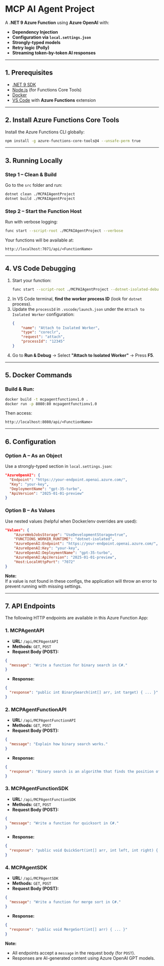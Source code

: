 
# MCP AI Agent Project

A **.NET 9 Azure Function** using **Azure OpenAI** with:
- **Dependency Injection**
- **Configuration via `local.settings.json`**
- **Strongly-typed models**
- **Retry logic (Polly)**
- **Streaming token-by-token AI responses**

---

## **1. Prerequisites**
- [.NET 9 SDK](https://dotnet.microsoft.com/download)
- [Node.js](https://nodejs.org) (for Functions Core Tools)
- [Docker](https://www.docker.com/)
- [VS Code](https://code.visualstudio.com/) with **Azure Functions** extension

---

## **2. Install Azure Functions Core Tools**

Install the Azure Functions CLI globally:

```bash
npm install -g azure-functions-core-tools@4 --unsafe-perm true
```

---

## **3. Running Locally**

### **Step 1 – Clean & Build**
Go to the `src` folder and run:

```bash
dotnet clean ./MCPAIAgentProject 
dotnet build ./MCPAIAgentProject
```

### **Step 2 – Start the Function Host**
Run with verbose logging:

```bash
func start --script-root ./MCPAIAgentProject --verbose
```

Your functions will be available at:

```
http://localhost:7071/api/<FunctionName>
```

---

## **4. VS Code Debugging**

1. Start your function:
   ```bash
   func start --script-root ./MCPAIAgentProject --dotnet-isolated-debug
   ```
2. In VS Code terminal, **find the worker process ID** (look for `dotnet` process).
3. Update the `processId` in `.vscode/launch.json` under the `Attach to Isolated Worker` configuration:
   ```json
   {
       "name": "Attach to Isolated Worker",
       "type": "coreclr",
       "request": "attach",
       "processId": "12345"
   }
   ```
4. Go to **Run & Debug** → Select **"Attach to Isolated Worker"** → Press **F5**.

---

## **5. Docker Commands**

### **Build & Run:**
```bash
docker build -t mcpagentfunctionv1.0 .
docker run -p 8080:80 mcpagentfunctionv1.0
```

Then access:
```
http://localhost:8080/api/<FunctionName>
```

---

## **6. Configuration**

### **Option A – As an Object**
Use a strongly-typed section in `local.settings.json`:
```json
"AzureOpenAI": {
  "Endpoint": "https://your-endpoint.openai.azure.com/",
  "Key": "your-key",
  "DeploymentName": "gpt-35-turbo",
  "ApiVersion": "2025-01-01-preview"
}
```

### **Option B – As Values**
Use nested values (helpful when Docker/env overrides are used):
```json
"Values": {
    "AzureWebJobsStorage": "UseDevelopmentStorage=true",
    "FUNCTIONS_WORKER_RUNTIME": "dotnet-isolated",
    "AzureOpenAI:Endpoint": "https://your-endpoint.openai.azure.com/",
    "AzureOpenAI:Key": "your-key",
    "AzureOpenAI:DeploymentName": "gpt-35-turbo",
    "AzureOpenAI:ApiVersion": "2025-01-01-preview",
    "Host:LocalHttpPort": "7072"
}
```

**Note:**  
If a value is not found in these configs, the application will throw an error to prevent running with missing settings.


---

## **7. API Endpoints**

The following HTTP endpoints are available in this Azure Function App:

### **1. MCPAgentAPI**
- **URL:** `/api/MCPAgentAPI`
- **Methods:** `GET`, `POST`
- **Request Body (POST):**
```json
{
  "message": "Write a function for binary search in C#."
}
```
- **Response:**
```json
{
  "response": "public int BinarySearch(int[] arr, int target) { ... }"
}
```

### **2. MCPAgentFunctionAPI**
- **URL:** `/api/MCPAgentFunctionAPI`
- **Methods:** `GET`, `POST`
- **Request Body (POST):**
```json
{
  "message": "Explain how binary search works."
}
```
- **Response:**
```json
{
  "response": "Binary search is an algorithm that finds the position of a target value within a sorted array..."
}
```

### **3. MCPAgentFunctionSDK**
- **URL:** `/api/MCPAgentFunctionSDK`
- **Methods:** `GET`, `POST`
- **Request Body (POST):**
```json
{
  "message": "Write a function for quicksort in C#."
}
```
- **Response:**
```json
{
  "response": "public void QuickSort(int[] arr, int left, int right) { ... }"
}
```

### **4. MCPAgentSDK**
- **URL:** `/api/MCPAgentSDK`
- **Methods:** `GET`, `POST`
- **Request Body (POST):**
```json
{
  "message": "Write a function for merge sort in C#."
}
```
- **Response:**
```json
{
  "response": "public void MergeSort(int[] arr) { ... }"
}
```

**Note:**  
- All endpoints accept a `message` in the request body (for `POST`).
- Responses are AI-generated content using Azure OpenAI GPT models.

